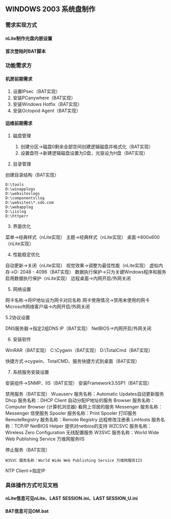 ## WINDOWS 2003 系统盘制作

### 需求实现方式
#### nLite制作光盘内嵌设置
#### 首次登陆时BAT脚本

### 功能需求方
#### 机房前期需求
1. 设置IPsec（BAT实现）
2. 安装PCanywhere（BAT实现）
3. 安装Windows Hotfix（BAT实现）
4. 安装Octopod Agent（BAT实现）

#### 运维前期需求

1. 磁盘管理
    1. 创建分区->磁盘0剩余全部空间创建逻辑磁盘并格式化（BAT实现） 
    2. 设置盘符->新建逻辑磁盘设置为D盘，光驱设为H盘（BAT实现）

2. 目录管理

创建目录结构（BAT实现）

    D:\tools
    D:\winapplogs
    D:\websiteslogs
    D:\components\log
    D:\websites\*.sdo.com
    D:\webapplog
    D:\iislog
    D:\httperr

3. 界面优化

菜单->经典样式（nLite实现）
主题->经典样式（nLite实现）
桌面->800x600（nLite实现）

4. 性能稳定优化

自动更新->关闭（nLite实现）
视觉效果->调整为最佳性能（nLite实现）
虚拟内存->D: 2048 - 4096（BAT实现）
数据执行保护->只为关键Windows程序和服务启用数据执行保护（nLite实现）
远程桌面->内网开启/外网关闭

5. 网络设置

网卡名称->将IP地址设为网卡对应名称
网卡使用情况->禁用未使用的网卡
Microsoft网络客户端->内网开启/外网关闭

5.2协议设置

DNS服务器->指定2组DNS IP（BAT实现）
NetBIOS->内网开启/外网关闭

6. 安装软件

WinRAR（BAT实现）
C:\Cygwin（BAT实现）
D:\TotalCmd（BAT实现）

快捷方式->cygwin、TotalCMD、服务快捷方式到桌面（BAT实现）

7. 系统服务安装设置

安装组件->SNMP、IIS（BAT实现）
安装Framework3.5SP1（BAT实现）

禁用服务（BAT实现）
    Wuauserv 服务名称：Automatic Updates自动更新服务
    Dhcp 服务名称：DHCP Client 自动分配IP地址的服务
    Browser 服务名称：Computer Browser (计算机浏览器) 看网上邻居的服务
    Messenger 服务名称：Messenger 信使服务
    Spooler 服务名称：Print Spooler 打印服务
    RemoteRegistry 服务名称：Remote Registry 远程修改注册表
    LmHosts 服务名称：TCP/IP NetBIOS Helper 提供对netbios的支持
    WZCSVC 服务名称：Wireless Zero Configuration 无线配置服务
    W3SVC 服务名称：World Wide Web Publishing Service 万维网服务IIS

停止服务（BAT实现）

    W3SVC 服务名称：World Wide Web Publishing Service 万维网服务IIS

NTP Client->指定IP

### 具体操作方式可见文档
#### nLite信息可见nLite、LAST SESSION.ini、LAST SESSION_U.ini
#### BAT信息可见OM.bat